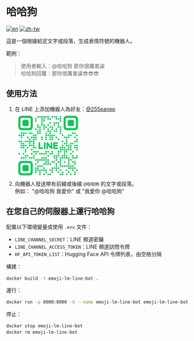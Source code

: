 # 哈哈狗

[![en](https://img.shields.io/badge/lang-en-blue.svg)](./README-EN.md)
[![zh-tw](https://img.shields.io/badge/lang-zh--tw-yellow.svg)](./README.md)

這是一個根據給定文字或段落，生成表情符號的機器人。

範例：
> 使用者輸入：@哈哈狗 那你很厲害誒\
> 哈哈狗回覆：那你很厲害誒😎😎😎

## 使用方法

1. 在 LINE 上添加機器人為好友：[@255eanep](https://lin.ee/teUKO7u)\
    ![QR Code](./qr-code.png)
2. 向機器人發送帶有前綴或後綴 `@哈哈狗` 的文字或段落。\
   例如： "@哈哈狗 我愛你" 或 "我愛你 @哈哈狗"

## 在您自己的伺服器上運行哈哈狗

配置以下環境變量或使用 `.env` 文件：
- `LINE_CHANNEL_SECRET`：LINE 頻道密鑰
- `LINE_CHANNEL_ACCESS_TOKEN`：LINE 頻道訪問令牌
- `HF_API_TOKEN_LIST`：Hugging Face API 令牌列表，由空格分隔

構建：
```bash
docker build -t emoji-lm-line-bot .
```

運行：
```bash
docker run -p 8000:8000 -d --name emoji-lm-line-bot emoji-lm-line-bot
```

停止：
```bash
docker stop emoji-lm-line-bot
docker rm emoji-lm-line-bot
```